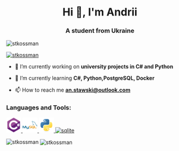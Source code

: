 <h1 align="center">Hi 👋, I'm Andrii</h1>
<h3 align="center">A student from Ukraine</h3>

<p align="left"> <img src="https://komarev.com/ghpvc/?username=stkossman&label=Profile%20views&color=0e75b6&style=flat" alt="stkossman" /> </p>

<p align="left"> <a href="https://github.com/ryo-ma/github-profile-trophy"><img src="https://github-profile-trophy.vercel.app/?username=stkossman" alt="stkossman" /></a> </p>

- 🔭 I’m currently working on **university projects in C# and Python**

- 🌱 I’m currently learning **C#, Python,PostgreSQL, Docker**

- 📫 How to reach me **an.stawski@outlook.com**

<h3 align="left">Languages and Tools:</h3>
<p align="left"> <a href="https://www.w3schools.com/cs/" target="_blank" rel="noreferrer"> <img src="https://raw.githubusercontent.com/devicons/devicon/master/icons/csharp/csharp-original.svg" alt="csharp" width="40" height="40"/> </a> <a href="https://www.mysql.com/" target="_blank" rel="noreferrer"> <img src="https://raw.githubusercontent.com/devicons/devicon/master/icons/mysql/mysql-original-wordmark.svg" alt="mysql" width="40" height="40"/> </a> <a href="https://www.python.org" target="_blank" rel="noreferrer"> <img src="https://raw.githubusercontent.com/devicons/devicon/master/icons/python/python-original.svg" alt="python" width="40" height="40"/> </a> <a href="https://www.sqlite.org/" target="_blank" rel="noreferrer"> <img src="https://www.vectorlogo.zone/logos/sqlite/sqlite-icon.svg" alt="sqlite" width="40" height="40"/> </a> </p>

<p><img align="left" src="https://github-readme-stats.vercel.app/api/top-langs?username=stkossman&show_icons=true&locale=en&layout=compact" alt="stkossman" /></p>

<p>&nbsp;<img align="center" src="https://github-readme-stats.vercel.app/api?username=stkossman&show_icons=true&locale=en" alt="stkossman" /></p>
